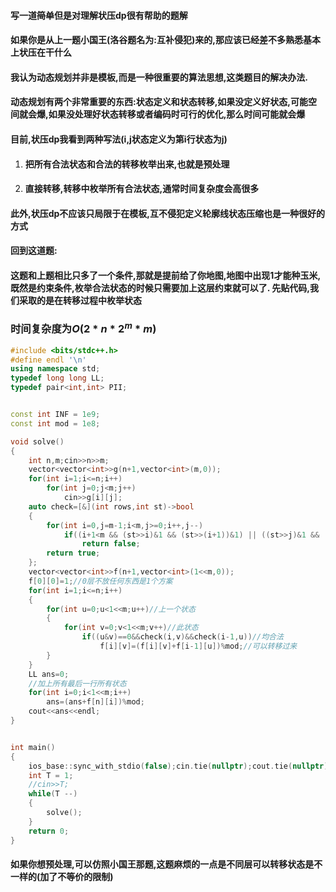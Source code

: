#### 写一道~~简单~~但是对理解状压dp很有帮助的题解

#### 如果你是从上一题小国王(洛谷题名为:互补侵犯)来的,那应该已经差不多熟悉基本上状压在干什么

#### 我认为动态规划并非是模板,而是一种很重要的算法思想,这类题目的解决办法.

#### 动态规划有两个非常重要的东西:状态定义和状态转移,如果没定义好状态,可能空间就会爆,如果没处理好状态转移或者编码时可行的优化,那么时间可能就会爆



#### 目前,状压dp我看到两种写法(i,j状态定义为第i行状态为j)

1. #### 把所有合法状态和合法的转移枚举出来,也就是预处理

2. #### 直接转移,转移中枚举所有合法状态,通常时间复杂度会高很多

#### 此外,状压dp不应该只局限于在模板,互不侵犯定义轮廓线状态压缩也是一种很好的方式

#### 回到这道题:

#### 这题和上题相比只多了一个条件,那就是提前给了你地图,地图中出现1才能种玉米,既然是约束条件,枚举合法状态的时候只需要加上这层约束就可以了. 先贴代码,我们采取的是在转移过程中枚举状态

### 时间复杂度为$O(2*n*2^m*m)$

```cpp
#include <bits/stdc++.h>
#define endl '\n'
using namespace std;
typedef long long LL;
typedef pair<int,int> PII;


const int INF = 1e9;
const int mod = 1e8;

void solve()
{
    int n,m;cin>>n>>m;
    vector<vector<int>>g(n+1,vector<int>(m,0));
    for(int i=1;i<=n;i++)
        for(int j=0;j<m;j++)
            cin>>g[i][j];
    auto check=[&](int rows,int st)->bool
    {
        for(int i=0,j=m-1;i<m,j>=0;i++,j--)
            if((i+1<m && (st>>i)&1 && (st>>(i+1))&1) || ((st>>j)&1 && !g[rows][i]))//加上新约束
                return false;
        return true;
    };
    vector<vector<int>>f(n+1,vector<int>(1<<m,0));
    f[0][0]=1;//0层不放任何东西是1个方案
    for(int i=1;i<=n;i++)
    {
        for(int u=0;u<1<<m;u++)//上一个状态
        {
            for(int v=0;v<1<<m;v++)//此状态
                if((u&v)==0&&check(i,v)&&check(i-1,u))//均合法
                    f[i][v]=(f[i][v]+f[i-1][u])%mod;//可以转移过来
        }
    }
    LL ans=0;
    //加上所有最后一行所有状态
    for(int i=0;i<1<<m;i++)
        ans=(ans+f[n][i])%mod;
    cout<<ans<<endl;
}


int main()
{
    ios_base::sync_with_stdio(false);cin.tie(nullptr);cout.tie(nullptr);
    int T = 1;
    //cin>>T;
    while(T --)
    {
        solve();
    }
    return 0;
}
```
#### 如果你想预处理,可以仿照小国王那题,这题麻烦的一点是不同层可以转移状态是不一样的(加了不等价的限制)

